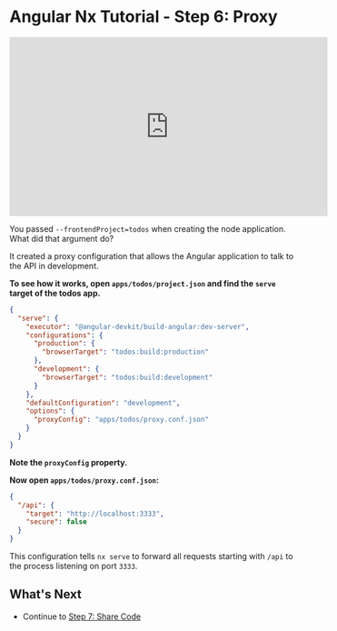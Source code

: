 # Angular Nx Tutorial - Step 6: Proxy

<iframe loading="lazy" width="560" height="315" src="https://www.youtube.com/embed/7d6jDAbmVnE" frameborder="0" allow="accelerometer; autoplay; encrypted-media; gyroscope; picture-in-picture; fullscreen"></iframe>

You passed `--frontendProject=todos` when creating the node application. What did that argument do?

It created a proxy configuration that allows the Angular application to talk to the API in development.

**To see how it works, open `apps/todos/project.json` and find the `serve` target of the todos app.**

```json
{
  "serve": {
    "executor": "@angular-devkit/build-angular:dev-server",
    "configurations": {
      "production": {
        "browserTarget": "todos:build:production"
      },
      "development": {
        "browserTarget": "todos:build:development"
      }
    },
    "defaultConfiguration": "development",
    "options": {
      "proxyConfig": "apps/todos/proxy.conf.json"
    }
  }
}
```

**Note the `proxyConfig` property.**

**Now open `apps/todos/proxy.conf.json`:**

```json
{
  "/api": {
    "target": "http://localhost:3333",
    "secure": false
  }
}
```

This configuration tells `nx serve` to forward all requests starting with `/api` to the process listening on port `3333`.

## What's Next

- Continue to [Step 7: Share Code](/angular-tutorial/07-share-code)
